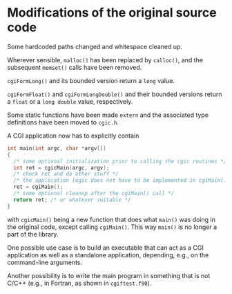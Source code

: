 # Modifications of the original source code

Some hardcoded paths changed and whitespace cleaned up.

Wherever sensible, `malloc()` has been replaced by `calloc()`, and the subsequent `memset()` calls have been removed.

`cgiFormLong()` and its bounded version return a `long` value.

`cgiFormFloat()` and `cgiFormLongDouble()` and their bounded versions return a `float` or a `long double` value, respectively.

Some static functions have been made `extern` and the associated type definitions have been moved to `cgic.h`.

A CGI application now has to explicitly contain
```c
int main(int argc, char *argv[])
{
  /* some optional initialization prior to calling the cgic routines */
  int ret = cgicMain(argc, argv);
  /* check ret and do other stuff */
  /* the application logic does not have to be implemented in cgiMain() anymore, but can be */
  ret = cgiMain();
  /* some optional cleanup after the cgiMain() call */
  return ret; /* or whatever suitable */
}
```
with `cgicMain()` being a new function that does what `main()` was doing in the original code, except calling `cgiMain()`.
This way `main()` is no longer a part of the library.

One possible use case is to build an executable that can act as a CGI application as well as a standalone application, depending, e.g., on the command-line arguments.

Another possibility is to write the main program in something that is not C/C++ (e.g., in Fortran, as shown in `cgiftest.f90`).

